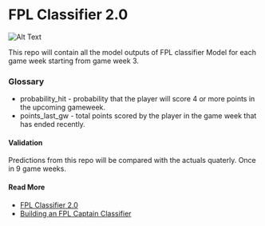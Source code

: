 # FPL Classifier 2.0
![Alt Text](https://media.giphy.com/media/BmmfETghGOPrW/giphy.gif)

This repo will contain all the model outputs of FPL classifier Model for each game week starting from game week 3. 

### Glossary

  - probability_hit - probability that the player will score 4 or more points in the upcoming gameweek.
  - points_last_gw - total points scored by the player in the game week that has ended recently. 

#### Validation

  Predictions from this repo will be compared with the actuals quaterly. Once in 9 game weeks. 
  

#### Read More
- [FPL Classifier 2.0 ](https://medium.com/datacomics/fpl-classifier-2-0-208d9e1e04da)
- [Building an FPL Captain Classifier](https://medium.com/datacomics/building-an-fpl-captain-classifier-cf4ee343ebcc) 

 


